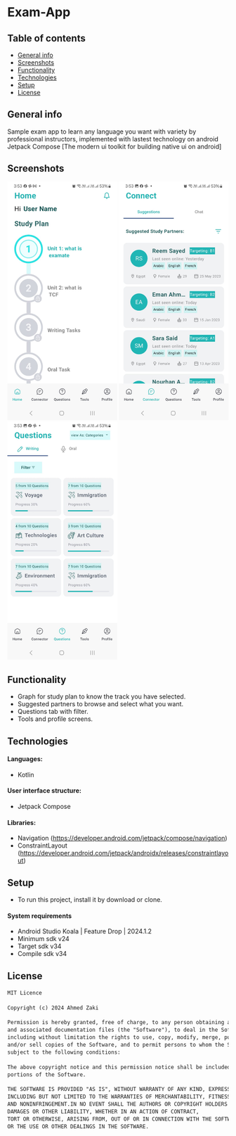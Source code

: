# Exam-App

## Table of contents
* [General info](#general-info)
* [Screenshots](#screenshots)
* [Functionality](#functionality)
* [Technologies](#technologies)
* [Setup](#setup)
* [License](#license)

## General info

Sample exam app to learn any language you want with variety by professional instructors, implemented with lastest technology on android
Jetpack Compose [The modern ui toolkit for building native ui on android]

## Screenshots

<img src="images/1-home.jpg" width="250"> <img src="images/2-connect.jpg" width="250">
<img src="images/3-questions.jpg" width="250">


## Functionality
- Graph for study plan to know the track you have selected.
- Suggested partners to browse and select what you want.
- Questions tab with filter.
- Tools and profile screens.


## Technologies

#### Languages:
- Kotlin 

#### User interface structure:
- Jetpack Compose

#### Libraries:
- Navigation          (https://developer.android.com/jetpack/compose/navigation)
- ConstraintLayout    (https://developer.android.com/jetpack/androidx/releases/constraintlayout)


## Setup

- To run this project, install it by download or clone.


#### System requirements
- Android Studio Koala | Feature Drop | 2024.1.2
- Minimum sdk v24
- Target sdk v34
- Compile sdk v34

## License

```html
MIT Licence 

Copyright (c) 2024 Ahmed Zaki

Permission is hereby granted, free of charge, to any person obtaining a copy of this software
and associated documentation files (the "Software"), to deal in the Software without restriction,
including without limitation the rights to use, copy, modify, merge, publish, distribute, sublicense,
and/or sell copies of the Software, and to permit persons to whom the Software is furnished to do so, 
subject to the following conditions:

The above copyright notice and this permission notice shall be included in all copies or substantial 
portions of the Software.

THE SOFTWARE IS PROVIDED "AS IS", WITHOUT WARRANTY OF ANY KIND, EXPRESS OR IMPLIED, 
INCLUDING BUT NOT LIMITED TO THE WARRANTIES OF MERCHANTABILITY, FITNESS FOR A PARTICULAR PURPOSE
AND NONINFRINGEMENT.IN NO EVENT SHALL THE AUTHORS OR COPYRIGHT HOLDERS BE LIABLE FOR ANY CLAIM,
DAMAGES OR OTHER LIABILITY, WHETHER IN AN ACTION OF CONTRACT,
TORT OR OTHERWISE, ARISING FROM, OUT OF OR IN CONNECTION WITH THE SOFTWARE
OR THE USE OR OTHER DEALINGS IN THE SOFTWARE.
```
